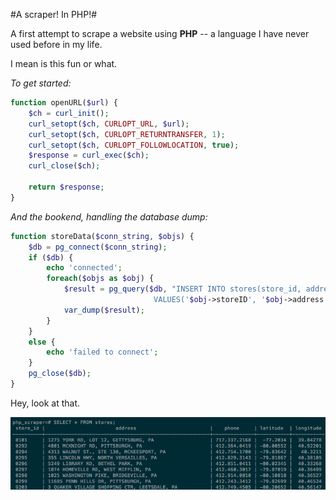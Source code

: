 #A scraper! In PHP!#

A first attempt to scrape a website using **PHP** -- a language I have never used before in my life.

I mean is this fun or what.

*To get started:*
```php
function openURL($url) {
    $ch = curl_init();
    curl_setopt($ch, CURLOPT_URL, $url);
    curl_setopt($ch, CURLOPT_RETURNTRANSFER, 1);
    curl_setopt($ch, CURLOPT_FOLLOWLOCATION, true);
    $response = curl_exec($ch);
    curl_close($ch);

    return $response;
}
```

*And the bookend, handling the database dump:*
```php
function storeData($conn_string, $objs) {
    $db = pg_connect($conn_string);
    if ($db) {
        echo 'connected';
        foreach($objs as $obj) {
            $result = pg_query($db, "INSERT INTO stores(store_id, address, phone, latitude, longitude)
                                VALUES('$obj->storeID', '$obj->address', '$obj->phone', $obj->latitude, $obj->longitude);");
            var_dump($result);
        }
    }
    else {
        echo 'failed to connect';
    }
    pg_close($db);
}
```

Hey, look at that.

![alt text][db]

[db]: https://github.com/thejqs/php_scraper/blob/master/psql_screenshot.png
